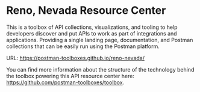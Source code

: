 # Reno, Nevada Resource Center
This is a toolbox of API collections, visualizations, and tooling to help developers discover and put APIs to work as part of integrations and applications. Providing a single landing page, documentation, and Postman collections that can be easily run using the Postman platform.

URL: https://postman-toolboxes.github.io/reno-nevada/

You can find more information about the structure of the technology behind the toolbox powering this API resource center here: https://github.com/postman-toolboxes/toolbox.
